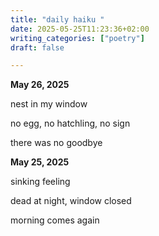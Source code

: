 ```yaml
---
title: "daily haiku "
date: 2025-05-25T11:23:36+02:00
writing_categories: ["poetry"]
draft: false

---
```

**May 26, 2025** 

nest in my window

no egg, no hatchling, no sign

there was no goodbye 

**May 25, 2025**  

sinking feeling 

dead at night, window closed 

morning comes again